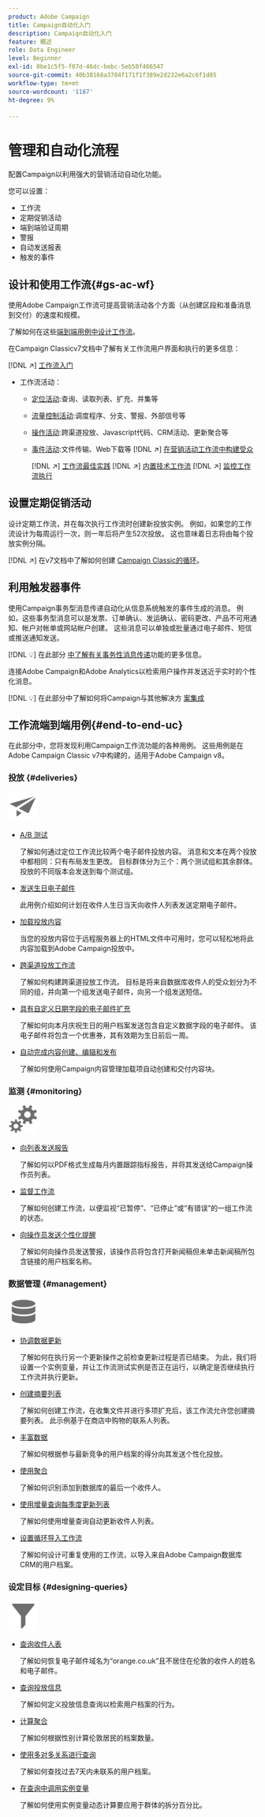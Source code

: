 ```yaml
---
product: Adobe Campaign
title: Campaign自动化入门
description: Campaign自动化入门
feature: 概述
role: Data Engineer
level: Beginner
exl-id: 0be1c5f5-f07d-46dc-bebc-5eb50f466547
source-git-commit: 40b38168a3704f171f1f389e2d232e6a2c6f1d85
workflow-type: tm+mt
source-wordcount: '1187'
ht-degree: 9%

---
```


# 管理和自动化流程

配置Campaign以利用强大的营销活动自动化功能。

您可以设置：

* 工作流
* 定期促销活动
* 端到端验证周期
* 警报
* 自动发送报表
* 触发的事件

## 设计和使用工作流{#gs-ac-wf}

使用Adobe Campaign工作流可提高营销活动各个方面（从创建区段和准备消息到交付）的速度和规模。

了解如何在这些[端到端用例中设计工作流](#end-to-end-uc)。

在Campaign Classicv7文档中了解有关工作流用户界面和执行的更多信息：

[!DNL :arrow_upper_right:]  [工作流入门](https://experienceleague.adobe.com/docs/campaign-classic/using/automating-with-workflows/introduction/about-workflows.html?lang=en#automating-with-workflows)
* 工作流活动：
   * [定位活动](https://experienceleague.adobe.com/docs/campaign-classic/using/automating-with-workflows/targeting-activities/about-targeting-activities.html):查询、读取列表、扩充、并集等
   * [流量控制活动](https://experienceleague.adobe.com/docs/campaign-classic/using/automating-with-workflows/flow-control-activities/about-flow-control-activities.html):调度程序、分支、警报、外部信号等
   * [操作活动](https://experienceleague.adobe.com/docs/campaign-classic/using/automating-with-workflows/action-activities/about-action-activities.html):跨渠道投放、Javascript代码、CRM活动、更新聚合等
   * [事件活动](https://experienceleague.adobe.com/docs/campaign-classic/using/automating-with-workflows/action-activities/about-action-activities.html):文件传输、Web下载等
      [!DNL :arrow_upper_right:]  [在营销活动工作流中构建受众](https://experienceleague.adobe.com/docs/campaign-classic/using/orchestrating-campaigns/orchestrate-campaigns/marketing-campaign-target.html?lang=en#building-the-main-target-in-a-workflow)

      [!DNL :arrow_upper_right:]  [工作流最佳实践](https://experienceleague.adobe.com/docs/campaign-classic/using/automating-with-workflows/introduction/workflow-best-practices.html)
      [!DNL :arrow_upper_right:] [内置技术工作流](https://experienceleague.adobe.com/docs/campaign-classic/using/automating-with-workflows/advanced-management/about-technical-workflows.html)
      [!DNL :arrow_upper_right:] [监控工作流执行](https://experienceleague.adobe.com/docs/campaign-classic/using/automating-with-workflows/monitoring-workflows/monitoring-workflow-execution.html)


## 设置定期促销活动

设计定期工作流，并在每次执行工作流时创建新投放实例。 例如，如果您的工作流设计为每周运行一次，则一年后将产生52次投放。 这也意味着日志将由每个投放实例分隔。

[!DNL :arrow_upper_right:] 在v7文档中了解如何创建 [Campaign Classic的循环](https://experienceleague.adobe.com/docs/campaign-classic/using/orchestrating-campaigns/orchestrate-campaigns/setting-up-marketing-campaigns.html?lang=en#recurring-and-periodic-campaigns)。


## 利用触发器事件

使用Campaign事务型消息传递自动化从信息系统触发的事件生成的消息。 例如，这些事务型消息可以是发票、订单确认、发运确认、密码更改、产品不可用通知、帐户对帐单或网站帐户创建。 这些消息可以单独或批量通过电子邮件、短信或推送通知发送。

[!DNL :bulb:] 在此部分 [中了解有关事务性消息传递](../send/transactional.md)功能的更多信息。

连接Adobe Campaign和Adobe Analytics以检索用户操作并发送近乎实时的个性化消息。

[!DNL :bulb:] 在此部分中了解如何将Campaign与其他解决方 [案集成](../start/connect.md)


## 工作流端到端用例{#end-to-end-uc}

在此部分中，您将发现利用Campaign工作流功能的各种用例。 这些用例是在Adobe Campaign Classic v7中构建的，适用于Adobe Campaign v8。

### 投放 {#deliveries}

<img src="assets/do-not-localize/icon_send.svg" width="60px">

* [A/B 测试](https://experienceleague.adobe.com/docs/campaign-classic/using/sending-messages/a-b-testing/use-case/a-b-testing-use-case.html)

   了解如何通过定位工作流比较两个电子邮件投放内容。 消息和文本在两个投放中都相同：只有布局发生更改。 目标群体分为三个：两个测试组和其余群体。 投放的不同版本会发送到每个测试组。

* [发送生日电子邮件](https://experienceleague.adobe.com/docs/campaign-classic/using/automating-with-workflows/use-cases/deliveries/sending-a-birthday-email.html)

   此用例介绍如何计划在收件人生日当天向收件人列表发送定期电子邮件。

* [加载投放内容](https://experienceleague.adobe.com/docs/campaign-classic/using/automating-with-workflows/use-cases/deliveries/loading-delivery-content.html)

   当您的投放内容位于远程服务器上的HTML文件中可用时，您可以轻松地将此内容加载到Adobe Campaign投放中。

* [跨渠道投放工作流](https://experienceleague.adobe.com/docs/campaign-classic/using/automating-with-workflows/use-cases/deliveries/cross-channel-delivery-workflow.html)

   了解如何构建跨渠道投放工作流。 目标是将来自数据库收件人的受众划分为不同的组，并向第一个组发送电子邮件，向另一个组发送短信。

* [具有自定义日期字段的电子邮件扩充](https://experienceleague.adobe.com/docs/campaign-classic/using/automating-with-workflows/use-cases/deliveries/email-enrichment-with-custom-date-fields.html)

   了解如何向本月庆祝生日的用户档案发送包含自定义数据字段的电子邮件。 该电子邮件将包含一个优惠券，其有效期为生日前后一周。

* [自动完成内容创建、编辑和发布](https://experienceleague.adobe.com/docs/campaign-classic/using/sending-messages/content-management/automating-via-workflows.html)

   了解如何使用Campaign内容管理加载项自动创建和交付内容块。


### 监测 {#monitoring}

<img src="assets/do-not-localize/icon_monitoring.svg" width="60px">

* [向列表发送报告](https://experienceleague.adobe.com/docs/campaign-classic/using/automating-with-workflows/use-cases/monitoring/sending-a-report-to-a-list.html)

   了解如何以PDF格式生成每月内置跟踪指标报告，并将其发送给Campaign操作员列表。

* [监督工作流](https://experienceleague.adobe.com/docs/campaign-classic/using/automating-with-workflows/use-cases/monitoring/supervising-workflows.html)

   了解如何创建工作流，以便监视“已暂停”、“已停止”或“有错误”的一组工作流的状态。

* [向操作员发送个性化提醒](https://experienceleague.adobe.com/docs/campaign-classic/using/automating-with-workflows/use-cases/monitoring/sending-personalized-alerts-to-operators.html)

   了解如何向操作员发送警报，该操作员将包含打开新闻稿但未单击新闻稿所包含链接的用户档案名称。

### 数据管理 {#management}

<img src="assets/do-not-localize/icon_manage.svg" width="60px">

* [协调数据更新](https://experienceleague.adobe.com/docs/campaign-classic/using/automating-with-workflows/use-cases/data-management/coordinating-data-updates.html)

   了解如何在执行另一个更新操作之前检查更新过程是否已结束。 为此，我们将设置一个实例变量，并让工作流测试实例是否正在运行，以确定是否继续执行工作流并执行更新。

* [创建摘要列表](https://experienceleague.adobe.com/docs/campaign-classic/using/automating-with-workflows/use-cases/data-management/creating-a-summary-list.html)

   了解如何创建工作流，在收集文件并进行多项扩充后，该工作流允许您创建摘要列表。 此示例基于在商店中购物的联系人列表。

* [丰富数据](https://experienceleague.adobe.com/docs/campaign-classic/using/automating-with-workflows/use-cases/data-management/enriching-data.html)

   了解如何根据参与最新竞争的用户档案的得分向其发送个性化投放。

* [使用聚合](https://experienceleague.adobe.com/docs/campaign-classic/using/automating-with-workflows/use-cases/data-management/using-aggregates.html)

   了解如何识别添加到数据库的最后一个收件人。

* [使用增量查询每季度更新列表](https://experienceleague.adobe.com/docs/campaign-classic/using/automating-with-workflows/use-cases/designing-queries/quarterly-list-update.html)

   了解如何使用增量查询自动更新收件人列表。

* [设置循环导入工作流](https://experienceleague.adobe.com/docs/campaign-classic/using/automating-with-workflows/use-cases/data-management/recurring-import-workflow.html)

   了解如何设计可重复使用的工作流，以导入来自Adobe Campaign数据库CRM的用户档案。

### 设定目标 {#designing-queries}

<img src="assets/do-not-localize/icon_filter.svg" width="60px">

* [查询收件人表](https://experienceleague.adobe.com/docs/campaign-classic/using/automating-with-workflows/use-cases/designing-queries/querying-recipient-table.html)

   了解如何恢复电子邮件域名为“orange.co.uk”且不居住在伦敦的收件人的姓名和电子邮件。

* [查询投放信息](https://experienceleague.adobe.com/docs/campaign-classic/using/automating-with-workflows/use-cases/designing-queries/querying-delivery-information.html)

   了解如何定义投放信息查询以检索用户档案的行为。

* [计算聚合](https://experienceleague.adobe.com/docs/campaign-classic/using/automating-with-workflows/use-cases/designing-queries/performing-aggregate-computing.html)

   了解如何根据性别计算伦敦居民的档案数量。

* [使用多对多关系进行查询](https://experienceleague.adobe.com/docs/campaign-classic/using/automating-with-workflows/use-cases/designing-queries/querying-using-many-to-many-relationship.html)

   了解如何查找过去7天内未联系的用户档案。

* [在查询中调用实例变量](https://experienceleague.adobe.com/docs/campaign-classic/using/automating-with-workflows/advanced-management/javascript-scripts-and-templates.html?lang=en#example)

   了解如何使用实例变量动态计算要应用于群体的拆分百分比。

